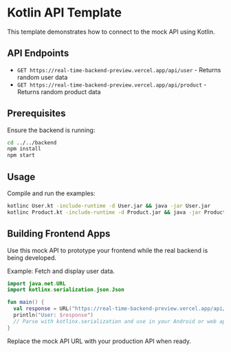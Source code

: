 # Kotlin API Template

This template demonstrates how to connect to the mock API using Kotlin.

## API Endpoints

- `GET https://real-time-backend-preview.vercel.app/api/user` - Returns random user data
- `GET https://real-time-backend-preview.vercel.app/api/product` - Returns random product data

## Prerequisites

Ensure the backend is running:

```bash
cd ../../backend
npm install
npm start
```

## Usage

Compile and run the examples:

```bash
kotlinc User.kt -include-runtime -d User.jar && java -jar User.jar
kotlinc Product.kt -include-runtime -d Product.jar && java -jar Product.jar
```

## Building Frontend Apps

Use this mock API to prototype your frontend while the real backend is being developed.

Example: Fetch and display user data.

```kotlin
import java.net.URL
import kotlinx.serialization.json.Json

fun main() {
  val response = URL("https://real-time-backend-preview.vercel.app/api/user").readText()
  println("User: $response")
  // Parse with kotlinx.serialization and use in your Android or web app
}
```

Replace the mock API URL with your production API when ready.